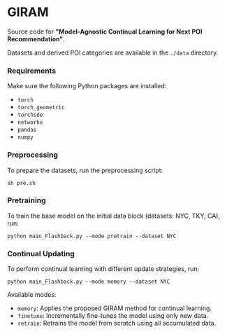 # GIRAM

Source code for **"Model-Agnostic Continual Learning for Next POI Recommendation"**.

Datasets and derived POI categories are available in the `./data` directory.

### Requirements

Make sure the following Python packages are installed:

- `torch`
- `torch_geometric`
- `torchsde`
- `networkx`
- `pandas`
- `numpy`

### Preprocessing
To prepare the datasets, run the preprocessing script:
```
sh pre.sh
```

### Pretraining
To train the base model on the initial data block (datasets: NYC, TKY, CA), run:
```
python main_Flashback.py --mode pretrain --dataset NYC
```

### Continual Updating
To perform continual learning with different update strategies, run:
```
python main_Flashback.py --mode memory --dataset NYC
```
Available modes:
- `memory`: Applies the proposed GIRAM method for continual learning.
- `finetune`: Incrementally fine-tunes the model using only new data.
- `retrain`: Retrains the model from scratch using all accumulated data.
